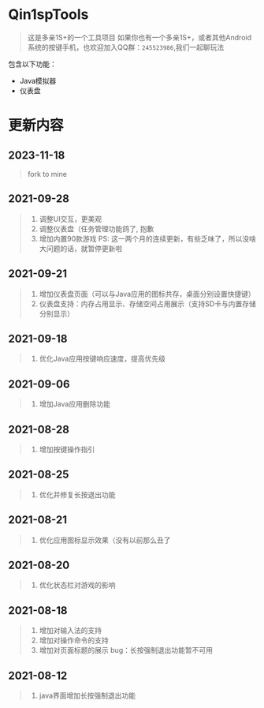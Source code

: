 # Qin1spTools
> 这是多亲1S+的一个工具项目
> 如果你也有一个多亲1S+，或者其他Android系统的按键手机，也欢迎加入QQ群：`245523986`,我们一起聊玩法

包含以下功能：
* Java模拟器
* 仪表盘

# 更新内容
## 2023-11-18
> fork to mine

## 2021-09-28
> 1. 调整UI交互，更美观
> 2. 调整仪表盘（任务管理功能鸽了, 抱歉
> 3. 增加内置90款游戏
> PS: 这一两个月的连续更新，有些乏味了，所以没啥大问题的话，就暂停更新啦



## 2021-09-21
> 1. 增加仪表盘页面（可以与Java应用的图标共存，桌面分别设置快捷键）
> 2. 仪表盘支持：内存占用显示、存储空间占用展示（支持SD卡与内置存储分别显示） 



## 2021-09-18
> 1. 优化Java应用按键响应速度，提高优先级



## 2021-09-06
> 1. 增加Java应用删除功能


## 2021-08-28
> 1. 增加按键操作指引


## 2021-08-25
> 1. 优化并修复长按退出功能


## 2021-08-21
> 1. 优化应用图标显示效果（没有以前那么丑了


## 2021-08-20
> 1. 优化状态栏对游戏的影响


## 2021-08-18
> 1. 增加对输入法的支持
> 2. 增加对操作命令的支持
> 3. 增加对页面标题的展示
> bug：长按强制退出功能暂不可用


## 2021-08-12
> 1. java界面增加长按强制退出功能